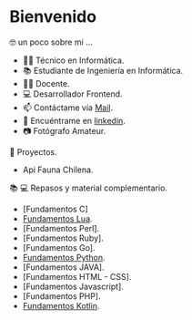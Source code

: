 # Bienvenido

🤓 un poco sobre mi ... 

 - 👨‍🎓 Técnico en Informática.
 - 📚 Estudiante de Ingeniería en Informática.
 - 👨‍🏫 Docente.
 - 💻 Desarrollador Frontend.
 - 📫 Contáctame vía [Mail](mailto:matias.munoz@drackdesign.cl).
 - 👤 Encuéntrame en [linkedin](https://www.linkedin.com/in/mmunozacevedo/). 
 - 📷 Fotógrafo Amateur.
 
:briefcase: Proyectos.
 - Api Fauna Chilena. 

📚 💻 Repasos y material complementario.
- [Fundamentos C] 
- [Fundamentos Lua](https://github.com/kmtkei/Fundamentos-Lua).
- [Fundamentos Perl].
- [Fundamentos Ruby].
- [Fundamentos Go].
- [Fundamentos Python](https://github.com/kmtkei/Fundamentos-Python).
- [Fundamentos JAVA].
- [Fundamentos HTML - CSS].
- [Fundamentos Javascript].
- [Fundamentos PHP].
- [Fundamentos Kotlin](https://github.com/kmtkei/Fundamentos-Kotlin).



